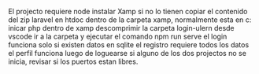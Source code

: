 El projecto requiere node
instalar Xamp si no lo tienen
copiar el contenido del zip laravel en htdoc dentro de la carpeta xamp, normalmente esta en c:
inicar php dentro de xamp
descomprimir la carpeta login-ulern
desde vscode ir a la carpeta y ejecutar el comando npm run serve
el login funciona solo si existen datos en sqlite
el registro requiere todos los datos
el perfil funciona luego de loguearse
si alguno de los dos projectos no se inicia, revisar si los puertos estan libres.
